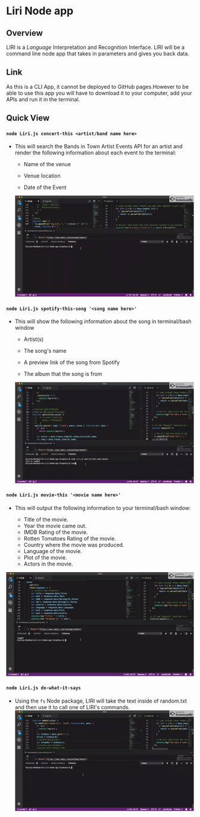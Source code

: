 # Liri Node app

## Overview

LIRI is a _Language_ Interpretation and Recognition Interface. LIRI will be a command line node app that takes in parameters and gives you back data.

## Link

As this is a CLI App, it cannot be deployed to GitHub pages.However to be able to use this app you will have to download it to your computer, add your APIs and run it in the terminal.

## Quick View

#### `node Liri.js concert-this <artist/band name here>`

- This will search the Bands in Town Artist Events API for an artist and render the following information about each event to the terminal:

  - Name of the venue

  - Venue location

  - Date of the Event

  ![](Tests/Concert.gif)

#### `node Liri.js spotify-this-song '<song name here>'`

- This will show the following information about the song in terminal/bash window

  - Artist(s)

  - The song's name

  - A preview link of the song from Spotify

  - The album that the song is from

  ![](Tests/spotify.gif)

#### `node Liri.js movie-this '<movie name here>'`

- This will output the following information to your terminal/bash window:


    * Title of the movie.
    * Year the movie came out.
    * IMDB Rating of the movie.
    * Rotten Tomatoes Rating of the movie.
    * Country where the movie was produced.
    * Language of the movie.
    * Plot of the movie.
    * Actors in the movie.

![](Tests/Movie.gif)

#### `node Liri.js do-what-it-says`

- Using the `fs` Node package, LIRI will take the text inside of random.txt and then use it to call one of LIRI's commands.
  ![](Tests/WhatItSays.gif)

